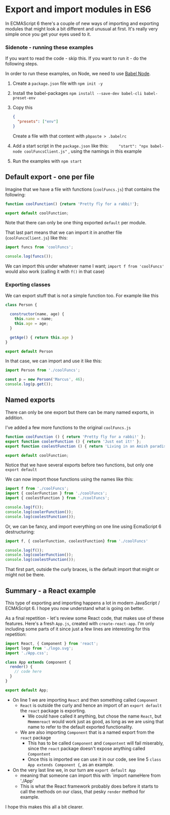# Export and import modules in ES6

In ECMAScript 6 there's a couple of new ways of importing and exporting modules that might look a bit different and unusual at first. It's really very simple once you get your eyes used to it. 

### Sidenote - running these examples

If you want to read the code - skip this. If you want to run it - do the following steps.

In order to run these examples, on Node, we need to use [Babel Node](https://github.com/babel/example-node-server). 

1. Create a `package.json` file with `npm init -y`

2. Install the babel-packages `npm install --save-dev babel-cli babel-preset-env`

3. Copy this

   ```json
   {
     "presets": ["env"]
   }
   ```

   Create a file with that content with `pbpaste > .babelrc`

4. Add a start script in the `package.json` like this: `    "start": "npx babel-node coolFuncsClient.js"` , using the namings in this example

5. Run the examples with `npm start`



## Default export - one per file

Imagine that we have a file with functions (`coolFuncs.js`) that contains the following: 

```javascript
function coolFunction() {return 'Pretty fly for a rabbi!'};

export default coolFunction;
```

Note that there can only be one thing exported `default` per module. 

That last part means that we can import it in another file (`coolFuncsClient.js`) like this:

```javascript
import funcs from 'coolFuncs';

console.log(funcs());
```

We can import this under whatever name I want;  `import f from 'coolFuncs'` would also work (calling it with `f()` in that case)

### Exporting classes

We can export stuff that is not a simple function too. For example like this

```javascript
class Person {

  constructor(name, age) {
    this.name = name;
    this.age = age;
  }

  getAge() { return this.age }
}

export default Person
```

In that case, we can import and use it like this: 

```javascript
import Person from './coolFuncs';

const p = new Person('Marcus', 46);
console.log(p.get());
```

## Named exports

There can only be one export but there can be many named exports, in addition. 

I've added a few more functions to the original `coolFuncs.js`

```javascript
function coolFunction () { return 'Pretty fly for a rabbi!' };
export function coolerFunction () { return 'Just eat it!' };
export function coolestFunction () { return 'Living in an Amish paradise' };

export default coolFunction;
```

Notice that we have several exports before two functions, but only one `export default`



We can now import those functions using the names like this: 

```javascript
import f from './coolFuncs';
import { coolerFunction } from './coolFuncs';
import { coolestFunction } from './coolFuncs';

console.log(f());
console.log(coolerFunction());
console.log(coolestFunction());
```

Or, we can be fancy, and import everything on one line using EcmaScript 6 destructuring: 

```javascript
import f, { coolerFunction, coolestFunction} from './coolFuncs'

console.log(f());
console.log(coolerFunction());
console.log(coolestFunction());
```

That first part, outside the curly braces, is the default import that might or might not be there. 

## Summary - a React example

This type of exporting and importing happens a lot in modern JavaScript / ECMAScript 6. I hope you now understand what is going on better. 

As a final repetition - let's review some React code, that makes use of these features. Here's a fresh  `App.js`, created with `create-react-app`. I'm only including some parts of it since just a few lines are interesting for this repetition:

```javascript
import React, { Component } from 'react';
import logo from './logo.svg';
import './App.css';

class App extends Component {
  render() {
    // code here
  }
}

export default App;
```

* On line 1 we are importing `React` and then something called `Component`
  * `React` is outside the curly and hence an import of an `export default` the `react` package is exporting. 
    * We could have called it anything, but chose the name `React`, but `Mmmmmreact` would work just as good, as long as we are using that name to refer to the default exported functionality. 
  * We are also importing `Component` that is a named export from the `react` package
    * This has to be called `Component` and `Compontent` will fail miserably, since the `react` package doesn't expose anything called `Compontent`
    * Once this is imported we can use it in our code, see line 5 `class App extends Component {`, as an example. 
* On the very last line we, in our turn are `export default App` 
  * meaning that someone can import this with `import nameHere from './App'
  * This is what the React framework probably does before it starts to call the methods on our class, that pesky `render` method for example. 

I hope this makes this all a bit clearer. 

